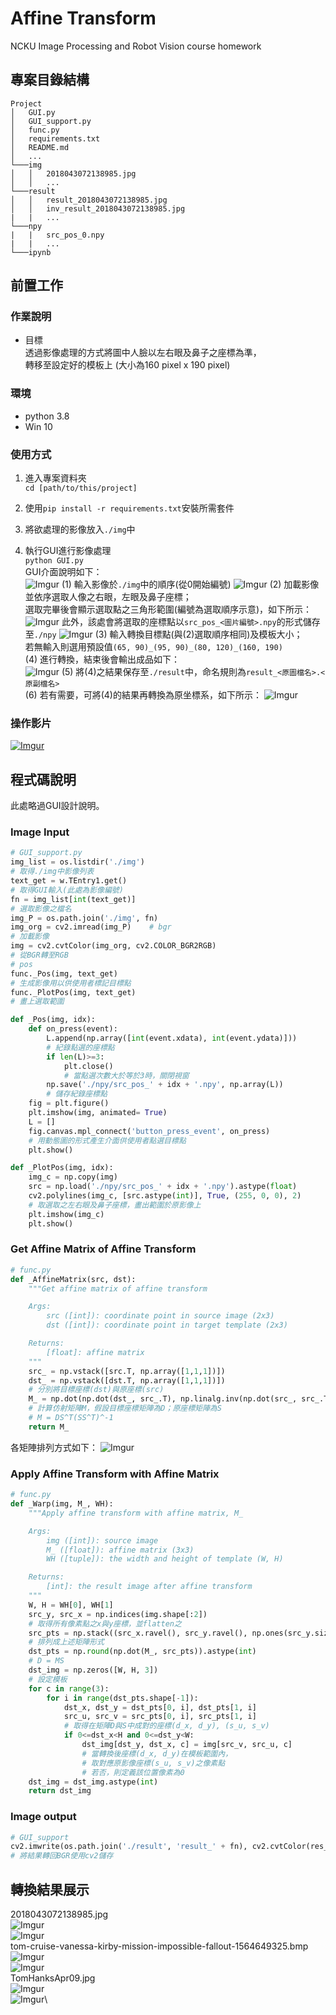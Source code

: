 # Affine Transform
NCKU Image Processing and Robot Vision course homework

## 專案目錄結構
```
Project
│   GUI.py
│   GUI_support.py
│   func.py
│   requirements.txt  
│   README.md      
│   ...    
└───img   
│   │   2018043072138985.jpg
│   │   ...
└───result   
│   │   result_2018043072138985.jpg
│   │   inv_result_2018043072138985.jpg
|   |   ...
└───npy
|   |   src_pos_0.npy
|   |   ...
└───ipynb 
```

## 前置工作
### 作業說明
* 目標\
透過影像處理的方式將圖中人臉以左右眼及鼻子之座標為準，\
轉移至設定好的模板上 (大小為160 pixel x 190 pixel)

### 環境
* python 3.8
* Win 10

### 使用方式
1. 進入專案資料夾\
`cd [path/to/this/project]` 

2. 使用`pip install -r requirements.txt`安裝所需套件

3. 將欲處理的影像放入`./img`中

4. 執行GUI進行影像處理\
`python GUI.py`   
GUI介面說明如下：\
![Imgur](https://i.imgur.com/8QIDNBC.png)
(1) 輸入影像於`./img`中的順序(從0開始編號)
![Imgur](https://i.imgur.com/w4EpmMU.png)
(2) 加載影像並依序選取人像之右眼，左眼及鼻子座標；\
選取完畢後會顯示選取點之三角形範圍(編號為選取順序示意)，如下所示：\
![Imgur](https://i.imgur.com/KeOPg7c.png)
此外，該處會將選取的座標點以`src_pos_<圖片編號>.npy`的形式儲存至`./npy`
![Imgur](https://i.imgur.com/oxRvKdf.png)
(3) 輸入轉換目標點(與(2)選取順序相同)及模板大小；\
若無輸入則選用預設值`(65, 90)_(95, 90)_(80, 120)_(160, 190)`\
(4) 進行轉換，結束後會輸出成品如下：\
![Imgur](https://i.imgur.com/yoI22ZP.png)
(5) 將(4)之結果保存至`./result`中，命名規則為`result_<原圖檔名>.<原副檔名>`\
(6) 若有需要，可將(4)的結果再轉換為原坐標系，如下所示：
![Imgur](https://i.imgur.com/vrH9hb2.png)

### 操作影片
[![Imgur](https://i.imgur.com/GZHTlMo.png)](https://youtu.be/VB0ovF0sxiA)


## 程式碼說明
此處略過GUI設計說明。
### Image Input
```py
# GUI_support.py
img_list = os.listdir('./img')
# 取得./img中影像列表
text_get = w.TEntry1.get()
# 取得GUI輸入(此處為影像編號)
fn = img_list[int(text_get)]
# 選取影像之檔名
img_P = os.path.join('./img', fn)
img_org = cv2.imread(img_P)    # bgr
# 加載影像
img = cv2.cvtColor(img_org, cv2.COLOR_BGR2RGB)
# 從BGR轉至RGB
# pos
func._Pos(img, text_get)
# 生成影像用以供使用者標記目標點
func._PlotPos(img, text_get)
# 畫上選取範圍
```
```py
def _Pos(img, idx):
    def on_press(event):
        L.append(np.array([int(event.xdata), int(event.ydata)]))
        # 紀錄點選的座標點
        if len(L)>=3: 
            plt.close()
            # 當點選次數大於等於3時，關閉視窗
        np.save('./npy/src_pos_' + idx + '.npy', np.array(L))
        # 儲存紀錄座標點
    fig = plt.figure()
    plt.imshow(img, animated= True)
    L = []
    fig.canvas.mpl_connect('button_press_event', on_press)
    # 用動態圖的形式產生介面供使用者點選目標點
    plt.show() 
```
```py
def _PlotPos(img, idx):
    img_c = np.copy(img)
    src = np.load('./npy/src_pos_' + idx + '.npy').astype(float)
    cv2.polylines(img_c, [src.astype(int)], True, (255, 0, 0), 2)
    # 取選取之左右眼及鼻子座標，畫出範圍於原影像上
    plt.imshow(img_c)
    plt.show()
```

### Get Affine Matrix of Affine Transform
```py
# func.py
def _AffineMatrix(src, dst):
    """Get affine matrix of affine transform

    Args:
        src ([int]): coordinate point in source image (2x3)
        dst ([int]): coordinate point in target template (2x3)

    Returns:
        [float]: affine matrix
    """
    src_ = np.vstack([src.T, np.array([1,1,1])])
    dst_ = np.vstack([dst.T, np.array([1,1,1])])
    # 分別將目標座標(dst)與原座標(src)
    M_ = np.dot(np.dot(dst_, src_.T), np.linalg.inv(np.dot(src_, src_.T)))
    # 計算仿射矩陣M，假設目標座標矩陣為D；原座標矩陣為S
    # M = DS^T(SS^T)^-1
    return M_
```
各矩陣排列方式如下：
![Imgur](https://i.imgur.com/r44CcWJ.png)

### Apply Affine Transform with Affine Matrix
```py
# func.py
def _Warp(img, M_, WH):
    """Apply affine transform with affine matrix, M_

    Args:
        img ([int]): source image
        M_ ([float]): affine matrix (3x3)
        WH ([tuple]): the width and height of template (W, H)

    Returns:
        [int]: the result image after affine transform
    """
    W, H = WH[0], WH[1]
    src_y, src_x = np.indices(img.shape[:2])
    # 取得所有像素點之x與y座標，並flatten之
    src_pts = np.stack((src_x.ravel(), src_y.ravel(), np.ones(src_y.size))).astype(int)
    # 排列成上述矩陣形式
    dst_pts = np.round(np.dot(M_, src_pts)).astype(int)
    # D = MS
    dst_img = np.zeros([W, H, 3])
    # 設定模板
    for c in range(3):
        for i in range(dst_pts.shape[-1]):
            dst_x, dst_y = dst_pts[0, i], dst_pts[1, i]
            src_u, src_v = src_pts[0, i], src_pts[1, i]
            # 取得在矩陣D與S中成對的座標(d_x, d_y), (s_u, s_v)
            if 0<=dst_x<H and 0<=dst_y<W:
                dst_img[dst_y, dst_x, c] = img[src_v, src_u, c]
                # 當轉換後座標(d_x, d_y)在模板範圍內，
                # 取對應原影像座標(s_u, s_v)之像素點
                # 若否，則定義該位置像素為0
    dst_img = dst_img.astype(int)  
    return dst_img    
```

### Image output
```py
# GUI_support
cv2.imwrite(os.path.join('./result', 'result_' + fn), cv2.cvtColor(res_, cv2.COLOR_RGB2BGR))
# 將結果轉回BGR使用cv2儲存
```

## 轉換結果展示
2018043072138985.jpg\
![Imgur](https://i.imgur.com/X7ZoIl0.jpg)\
![Imgur](https://i.imgur.com/BrWQln1.jpg)\
tom-cruise-vanessa-kirby-mission-impossible-fallout-1564649325.bmp\
![Imgur](https://i.imgur.com/OvLf4Xl.png)\
![Imgur](https://i.imgur.com/rbuPHSn.png)\
TomHanksApr09.jpg\
![Imgur](https://i.imgur.com/7H2w2sj.jpg)\
![Imgur](https://i.imgur.com/eSiUeAA.jpg)\
